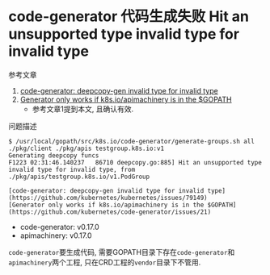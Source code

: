 # code-generator 代码生成失败 Hit an unsupported type invalid type for invalid type

参考文章

1. [code-generator: deepcopy-gen invalid type for invalid type](https://github.com/kubernetes/kubernetes/issues/79149)
2. [Generator only works if k8s.io/apimachinery is in the $GOPATH](https://github.com/kubernetes/code-generator/issues/21)
    - 参考文章1提到本文, 且确认有效.

问题描述

```
$ /usr/local/gopath/src/k8s.io/code-generator/generate-groups.sh all ./pkg/client ./pkg/apis testgroup.k8s.io:v1
Generating deepcopy funcs
F1223 02:31:46.140237   86710 deepcopy.go:885] Hit an unsupported type invalid type for invalid type, from ./pkg/apis/testgroup.k8s.io/v1.PodGroup

[code-generator: deepcopy-gen invalid type for invalid type](https://github.com/kubernetes/kubernetes/issues/79149)
[Generator only works if k8s.io/apimachinery is in the $GOPATH](https://github.com/kubernetes/code-generator/issues/21)
```

- code-generator: v0.17.0
- apimachinery: v0.17.0

`code-generator`要生成代码, 需要GOPATH目录下存在`code-generator`和`apimachinery`两个工程, 只在CRD工程的`vendor`目录下不管用.

